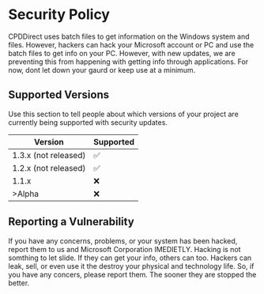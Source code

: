 # Security Policy
  CPDDirect uses batch files to get information on the Windows system and files. However, hackers can hack your Microsoft account or PC and use the batch files to get info on your PC. However, with new updates, we are preventing this from happening with getting info through applications. For now, dont let down your gaurd or keep use at a minimum.
  ## Supported Versions

Use this section to tell people about which versions of your project are
currently being supported with security updates.

| Version               | Supported          |
| -------               | ------------------ |
| 1.3.x (not released)  | :white_check_mark: |
| 1.2.x (not released)  | :white_check_mark: |
| 1.1.x                 | :x:                |
| >Alpha                | :x:                |

## Reporting a Vulnerability
 
 If you have any concerns, problems, or your system has been hacked, report them to us and Microsoft Corporation IMEDIETLY. Hacking is not somthing to let slide. If they can get your info, others can too. Hackers can leak, sell, or even use it the destroy your physical and technology life. So, if you have any concers, please report them. The sooner they are stopped the better.
